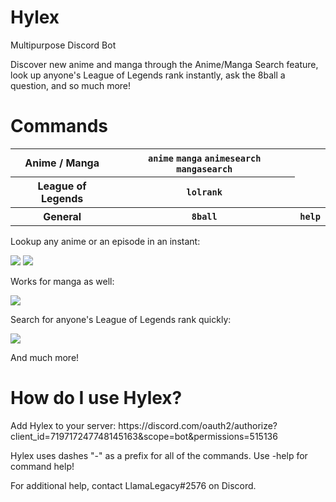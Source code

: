 # Hylex
Multipurpose Discord Bot
<p>Discover new anime and manga through the Anime/Manga Search feature, look up anyone's League of Legends rank instantly, ask the 8ball a question, and so much more!</p>
<h1>Commands</h1>
<table>
  <tbody><tr>
    <th>Anime / Manga</th>
    <th><code>anime</code>  <code>manga</code> <code>animesearch</code>  <code>mangasearch</code></th> 
  </tr>
  <tr>
    <th>League of Legends</th>
    <th><code>lolrank</code> 
  </tr>
  <tr>
    <th>General</th>
    <th><code>8ball</code> <th><code>help</code>
  </tr>
</tbody></table>	

<p>Lookup any anime or an episode in an instant:</p>
<img src="https://cdn.discordapp.com/attachments/725890565484576768/736749707287855224/unknown.png">
<img src="https://cdn.discordapp.com/attachments/725890565484576768/736749800560787536/unknown.png">
<p>Works for manga as well:</p>
<img src="https://cdn.discordapp.com/attachments/725890565484576768/737084024526471248/unknown.png">
<p>Search for anyone's League of Legends rank quickly:</p>
<img src="https://cdn.discordapp.com/attachments/725890565484576768/737082775366271046/unknown.png">
<p>And much more!</p>

<h1>How do I use Hylex?</h1>
<p>Add Hylex to your server: https://discord.com/oauth2/authorize?client_id=719717247748145163&scope=bot&permissions=515136 </p>
<p>Hylex uses dashes "-" as a prefix for all of the commands. Use -help for command help!</p>
<p>For additional help, contact LlamaLegacy#2576 on Discord.</p>
